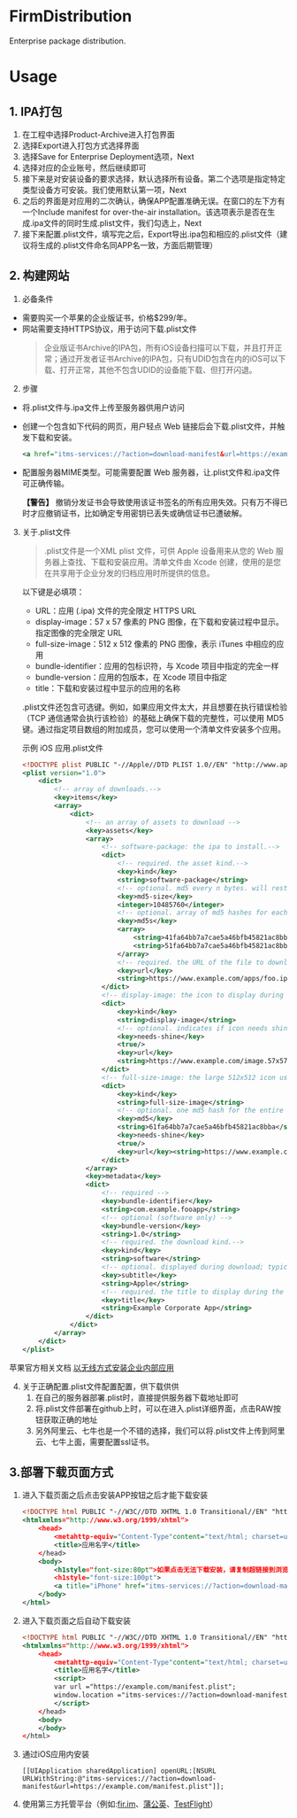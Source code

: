 # FirmDistribution
Enterprise package distribution.

# Usage

## 1.  IPA打包
1. 在工程中选择Product-Archive进入打包界面
2. 选择Export进入打包方式选择界面
3. 选择Save for Enterprise Deployment选项，Next
4. 选择对应的企业账号，然后继续即可
5. 接下来是对安装设备的要求选择，默认选择所有设备。第二个选项是指定特定类型设备方可安装。我们使用默认第一项，Next
6. 之后的界面是对应用的二次确认，确保APP配置准确无误。在窗口的左下方有一个Include manifest for over-the-air installation。该选项表示是否在生成.ipa文件的同时生成.plist文件，我们勾选上，Next
7. 接下来配置.plist文件，填写完之后，Export导出.ipa包和相应的.plist文件（建议将生成的.plist文件命名同APP名一致，方面后期管理）

## 2.  构建网站
1. 必备条件
-  需要购买一个苹果的企业版证书，价格$299/年。
-  网站需要支持HTTPS协议，用于访问下载.plist文件
	> 企业版证书Archive的IPA包，所有iOS设备扫描可以下载，并且打开正常；通过开发者证书Archive的IPA包，只有UDID包含在内的iOS可以下载、打开正常，其他不包含UDID的设备能下载、但打开闪退。

2.  步骤
-  将.plist文件与.ipa文件上传至服务器供用户访问
- 创建一个包含如下代码的网页，用户轻点 Web 链接后会下载.plist文件，并触发下载和安装。
	```xml
	<a href="itms-services://?action=download-manifest&url=https://example.com/manifest.plist">Install App</a>
	```
- 配置服务器MIME类型。可能需要配置 Web 服务器，让.plist文件和.ipa文件可正确传输。

	**【警告】** 撤销分发证书会导致使用该证书签名的所有应用失效。只有万不得已时才应撤销证书，比如确定专用密钥已丢失或确信证书已遭破解。

3. 关于.plist文件
    > 	.plist文件是一个XML plist 文件，可供 Apple 设备用来从您的 Web 服务器上查找、下载和安装应用。清单文件由 Xcode 创建，使用的是您在共享用于企业分发的归档应用时所提供的信息。

    以下键是必填项：
    - URL：应用 (.ipa) 文件的完全限定 HTTPS URL
    - display-image：57 x 57 像素的 PNG 图像，在下载和安装过程中显示。指定图像的完全限定 URL
    - full-size-image：512 x 512 像素的 PNG 图像，表示 iTunes 中相应的应用
    - bundle-identifier：应用的包标识符，与 Xcode 项目中指定的完全一样
    - bundle-version：应用的包版本，在 Xcode 项目中指定
    - title：下载和安装过程中显示的应用的名称
    
    .plist文件还包含可选键。例如，如果应用文件太大，并且想要在执行错误检验（TCP 通信通常会执行该检验）的基础上确保下载的完整性，可以使用 MD5 键。通过指定项目数组的附加成员，您可以使用一个清单文件安装多个应用。
    
    示例 iOS 应用.plist文件
	```xml
	<!DOCTYPE plist PUBLIC "-//Apple//DTD PLIST 1.0//EN" "http://www.apple.com/DTDs/PropertyList-1.0.dtd">
	<plist version="1.0">
	    <dict>
	        <!-- array of downloads.-->
	        <key>items</key>
	        <array>
	            <dict>
	                <!-- an array of assets to download -->
	                <key>assets</key>
	                <array>
	                    <!-- software-package: the ipa to install.-->
	                    <dict>
	                        <!-- required. the asset kind.-->
	                        <key>kind</key>
	                        <string>software-package</string>
	                        <!-- optional. md5 every n bytes. will restart a chunk if md5 fails.-->
	                        <key>md5-size</key>
	                        <integer>10485760</integer>
	                        <!-- optional. array of md5 hashes for each "md5-size" sized chunk.-->
	                        <key>md5s</key>
	                        <array>
	                            <string>41fa64bb7a7cae5a46bfb45821ac8bba</string>
	                            <string>51fa64bb7a7cae5a46bfb45821ac8bba</string>
	                        </array>
	                        <!-- required. the URL of the file to download.-->
	                        <key>url</key>
	                        <string>https://www.example.com/apps/foo.ipa</string>
	                    </dict>
	                    <!-- display-image: the icon to display during download.-->
	                    <dict>
	                        <key>kind</key>
	                        <string>display-image</string>
	                        <!-- optional. indicates if icon needs shine effect applied.-->
	                        <key>needs-shine</key>
	                        <true/>
	                        <key>url</key>
	                        <string>https://www.example.com/image.57x57.png</string>
	                    </dict>
	                    <!-- full-size-image: the large 512x512 icon used by iTunes.-->
	                    <dict>
	                        <key>kind</key>
	                        <string>full-size-image</string>
	                        <!-- optional. one md5 hash for the entire file.-->
	                        <key>md5</key>
	                        <string>61fa64bb7a7cae5a46bfb45821ac8bba</string>
	                        <key>needs-shine</key>
	                        <true/>
	                        <key>url</key><string>https://www.example.com/image.512x512.jpg</string>
	                    </dict>
	                </array>
	                <key>metadata</key>
	                <dict>
	                    <!-- required -->
	                    <key>bundle-identifier</key>
	                    <string>com.example.fooapp</string>
	                    <!-- optional (software only) -->
	                    <key>bundle-version</key>
	                    <string>1.0</string>
	                    <!-- required. the download kind.-->
	                    <key>kind</key>
	                    <string>software</string>
	                    <!-- optional. displayed during download; typically company name -->
	                    <key>subtitle</key>
	                    <string>Apple</string>
	                    <!-- required. the title to display during the download.-->
	                    <key>title</key>
	                    <string>Example Corporate App</string>
	                </dict>
	            </dict>
	        </array>
	    </dict>
	</plist>
	```
苹果官方相关文档 [以无线方式安装企业内部应用](http://help.apple.com/deployment/ios/#/apda0e3426d7)
	
4. 关于正确配置.plist文件配置配置，供下载供供
    1.  在自己的服务器部署.plist时，直接提供服务器下载地址即可
    2.  将.plist文件部署在github上时，可以在进入.plist详细界面，点击RAW按钮获取正确的地址
    3.  另外阿里云、七牛也是一个不错的选择，我们可以将.plist文件上传到阿里云、七牛上面，需要配置ssl证书。

## 3.部署下载页面方式
1. 进入下载页面之后点击安装APP按钮之后才能下载安装
    ```xml
    <!DOCTYPE html PUBLIC "-//W3C//DTD XHTML 1.0 Transitional//EN" "http://www.w3.org/TR/xhtml1/DTD/xhtml1-transitional.dtd">
    <htmlxmlns="http://www.w3.org/1999/xhtml">
        <head>
            <metahttp-equiv="Content-Type"content="text/html; charset=utf-8"/>
            <title>应用名字</title>
        </head>
        <body>
            <h1style="font-size:80pt">如果点击无法下载安装，请复制超链接到浏览器中打开<h1/>
            <h1style="font-size:100pt">
            <a title="iPhone" href="itms-services://?action=download-manifest&url=https://example.com/manifest.plist">安装APP</a><h1/>
        </body>
    </html>
    ```
2. 进入下载页面之后自动下载安装
    ```xml
    <!DOCTYPE html PUBLIC "-//W3C//DTD XHTML 1.0 Transitional//EN" "http://www.w3.org/TR/xhtml1/DTD/xhtml1-transitional.dtd">
    <htmlxmlns="http://www.w3.org/1999/xhtml">
        <head>
            <metahttp-equiv="Content-Type"content="text/html; charset=utf-8"/>
            <title>应用名字</title>
            <script>
            var url ="https://example.com/manifest.plist";
            window.location ="itms-services://?action=download-manifest&url="+ url;
            </script>
        </head>
        <body>
        </body>
    </html>
    ```
3. 通过iOS应用内安装
    ```objc
    [[UIApplication sharedApplication] openURL:[NSURL URLWithString:@"itms-services://?action=download-manifest&url=https://example.com/manifest.plist"]];
    ```
4. 使用第三方托管平台（例如:[fir.im](https://fir.im/)、[蒲公英](https://www.pgyer.com/)、[TestFlight](https://developer.apple.com/testflight/)）